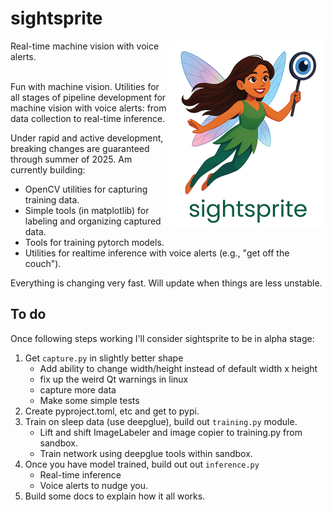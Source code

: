 # sightsprite 
<img src="https://raw.githubusercontent.com/EricThomson/sightsprite/main/src/sightsprite/data/sightsprite_logo.jpg" alt="sightsprite logo" align="right" width="250">
Real-time machine vision with voice alerts.<br/><br/> 

Fun with machine vision. Utilities for all stages of pipeline development for machine vision with voice alerts: from data collection to real-time inference.

Under rapid and active development, breaking changes are guaranteed through summer of 2025. Am currently building:
- OpenCV utilities for capturing training data. 
- Simple tools (in matplotlib) for labeling and organizing captured data.
- Tools for training pytorch models.
- Utilities for realtime inference with voice alerts (e.g., "get off the couch").

Everything is changing very fast. Will update when things are less unstable. 

## To do
Once following steps working I'll consider sightsprite to be in alpha stage:
1. Get `capture.py` in slightly better shape
   - Add ability to change width/height instead of default width x height 
   - fix up the weird Qt warnings in linux
   - capture more data 
   - Make some simple tests 
2. Create pyproject.toml, etc and get to pypi.
3. Train on sleep data (use deepglue), build out `training.py` module. 
   - Lift and shift ImageLabeler and image copier to training.py from sandbox.
   - Train network using deepglue tools within sandbox.  
4. Once you have model trained, build out out `inference.py` 
   -  Real-time inference
   -  Voice alerts to nudge you.
5. Build some docs to explain how it all works. 
   
